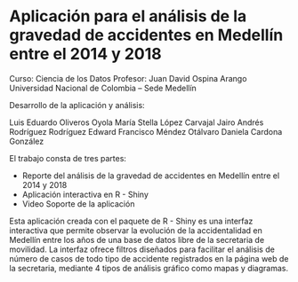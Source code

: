 # Aplicación para el análisis de la gravedad de accidentes en Medellín entre el 2014 y 2018

Curso: Ciencia de los Datos
Profesor: Juan David Ospina Arango
Universidad Nacional de Colombia – Sede Medellín

Desarrollo de la aplicación y análisis:

Luis Eduardo Oliveros Oyola
María Stella López Carvajal
Jairo Andrés Rodríguez Rodríguez
Edward Francisco Méndez Otálvaro
Daniela Cardona González

El trabajo consta de tres partes:

-	Reporte del análisis de la gravedad de accidentes en Medellín entre el 2014 y 2018
-	Aplicación interactiva en R - Shiny
-	Video Soporte de la aplicación

Esta aplicación creada con el paquete de R - Shiny es una interfaz interactiva que permite observar la evolución de la accidentalidad en Medellín entre los años de una base de datos libre de la secretaria de movilidad. La interfaz ofrece filtros diseñados para facilitar el análisis de número de casos de todo tipo de accidente registrados en la página web de la secretaria, mediante 4 tipos de análisis gráfico como mapas y diagramas.


